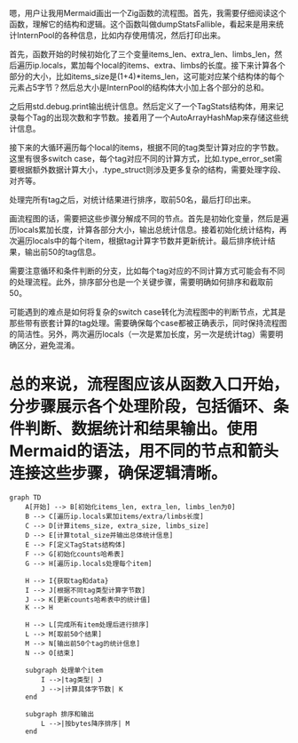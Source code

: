 嗯，用户让我用Mermaid画出一个Zig函数的流程图。首先，我需要仔细阅读这个函数，理解它的结构和逻辑。这个函数叫做dumpStatsFallible，看起来是用来统计InternPool的各种信息，比如内存使用情况，然后打印出来。

首先，函数开始的时候初始化了三个变量items_len、extra_len、limbs_len，然后遍历ip.locals，累加每个local的items、extra、limbs的长度。接下来计算各个部分的大小，比如items_size是(1+4)*items_len，这可能对应某个结构体的每个元素占5字节？然后总大小是InternPool的结构体大小加上各个部分的总和。

之后用std.debug.print输出统计信息。然后定义了一个TagStats结构体，用来记录每个Tag的出现次数和字节数。接着用了一个AutoArrayHashMap来存储这些统计信息。

接下来的大循环遍历每个local的items，根据不同的tag类型计算对应的字节数。这里有很多switch case，每个tag对应不同的计算方式，比如.type_error_set需要根据额外数据计算大小，.type_struct则涉及更多复杂的结构，需要处理字段、对齐等。

处理完所有tag之后，对统计结果进行排序，取前50名，最后打印出来。

画流程图的话，需要把这些步骤分解成不同的节点。首先是初始化变量，然后是遍历locals累加长度，计算各部分大小，输出总统计信息。接着初始化统计结构，再次遍历locals中的每个item，根据tag计算字节数并更新统计。最后排序统计结果，输出前50的tag信息。

需要注意循环和条件判断的分支，比如每个tag对应的不同计算方式可能会有不同的处理流程。此外，排序部分也是一个关键步骤，需要明确如何排序和截取前50。

可能遇到的难点是如何将复杂的switch case转化为流程图中的判断节点，尤其是那些带有嵌套计算的tag处理。需要确保每个case都被正确表示，同时保持流程图的简洁性。另外，两次遍历locals（一次是累加长度，另一次是统计tag）需要明确区分，避免混淆。

总的来说，流程图应该从函数入口开始，分步骤展示各个处理阶段，包括循环、条件判断、数据统计和结果输出。使用Mermaid的语法，用不同的节点和箭头连接这些步骤，确保逻辑清晰。
================================================
```mermaid
graph TD
    A[开始] --> B[初始化items_len, extra_len, limbs_len为0]
    B --> C[遍历ip.locals累加items/extra/limbs长度]
    C --> D[计算items_size, extra_size, limbs_size]
    D --> E[计算total_size并输出总体统计信息]
    E --> F[定义TagStats结构体]
    F --> G[初始化counts哈希表]
    G --> H[遍历ip.locals处理每个item]
    
    H --> I{获取tag和data}
    I --> J[根据不同tag类型计算字节数]
    J --> K[更新counts哈希表中的统计值]
    K --> H
    
    H --> L[完成所有item处理后进行排序]
    L --> M[取前50个结果]
    M --> N[输出前50个tag的统计信息]
    N --> O[结束]
    
    subgraph 处理单个item
        I -->|tag类型| J
        J -->|计算具体字节数| K
    end
    
    subgraph 排序和输出
        L -->|按bytes降序排序| M
    end
```
